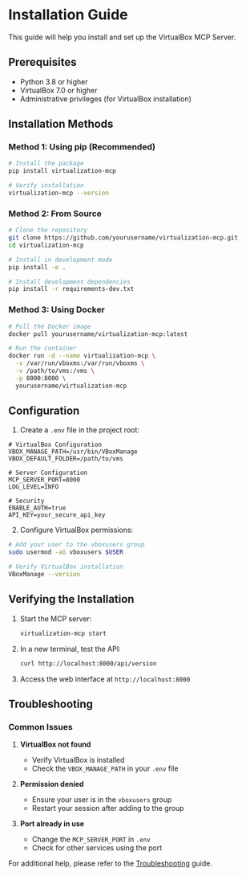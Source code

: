 # Installation Guide

This guide will help you install and set up the VirtualBox MCP Server.

## Prerequisites

- Python 3.8 or higher
- VirtualBox 7.0 or higher
- Administrative privileges (for VirtualBox installation)

## Installation Methods

### Method 1: Using pip (Recommended)

```bash
# Install the package
pip install virtualization-mcp

# Verify installation
virtualization-mcp --version
```

### Method 2: From Source

```bash
# Clone the repository
git clone https://github.com/yourusername/virtualization-mcp.git
cd virtualization-mcp

# Install in development mode
pip install -e .

# Install development dependencies
pip install -r requirements-dev.txt
```

### Method 3: Using Docker

```bash
# Pull the Docker image
docker pull yourusername/virtualization-mcp:latest

# Run the container
docker run -d --name virtualization-mcp \
  -v /var/run/vboxms:/var/run/vboxms \
  -v /path/to/vms:/vms \
  -p 8000:8000 \
  yourusername/virtualization-mcp
```

## Configuration

1. Create a `.env` file in the project root:

```env
# VirtualBox Configuration
VBOX_MANAGE_PATH=/usr/bin/VBoxManage
VBOX_DEFAULT_FOLDER=/path/to/vms

# Server Configuration  
MCP_SERVER_PORT=8000
LOG_LEVEL=INFO

# Security
ENABLE_AUTH=true
API_KEY=your_secure_api_key
```

2. Configure VirtualBox permissions:

```bash
# Add your user to the vboxusers group
sudo usermod -aG vboxusers $USER

# Verify VirtualBox installation
VBoxManage --version
```

## Verifying the Installation

1. Start the MCP server:
   ```bash
   virtualization-mcp start
   ```

2. In a new terminal, test the API:
   ```bash
   curl http://localhost:8000/api/version
   ```

3. Access the web interface at `http://localhost:8000`

## Troubleshooting

### Common Issues

1. **VirtualBox not found**
   - Verify VirtualBox is installed
   - Check the `VBOX_MANAGE_PATH` in your `.env` file

2. **Permission denied**
   - Ensure your user is in the `vboxusers` group
   - Restart your session after adding to the group

3. **Port already in use**
   - Change the `MCP_SERVER_PORT` in `.env`
   - Check for other services using the port

For additional help, please refer to the [Troubleshooting](Troubleshooting) guide.



